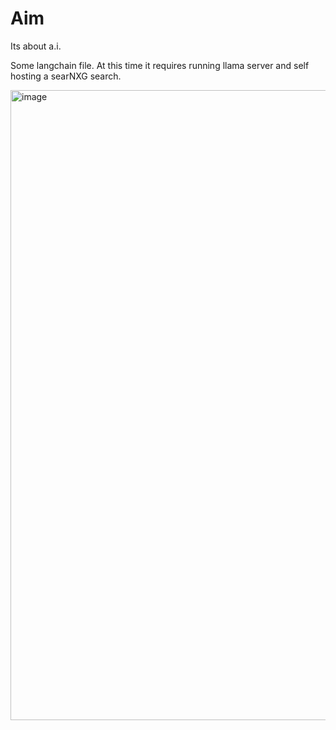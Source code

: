 # Aim
Its about a.i.

Some langchain file. 
At this time it requires running llama server
and self hosting a searNXG search.

<img width="1916" height="1008" alt="image" src="https://github.com/user-attachments/assets/cd2009dc-2a02-4145-a7c8-1dd06762f3a8" />
